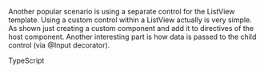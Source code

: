 Another popular scenario is using a separate control for the ListView template. 
Using a custom control within a ListView actually is very simple.
As shown just creating a custom component and add it to directives of the host component. 
Another interesting part is how data is passed to the child control (via @Input decorator).

TypeScript
<snippet id='using-item-template-code'/>
